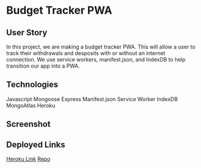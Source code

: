 # Budget Tracker PWA

## User Story 

In this project, we are making a budget tracker PWA. This will allow a user to track their withdrawals and desposits with or without an internet connection. We use service workers, manifest.json, and IndexDB to help transition our app into a PWA.

## Technologies 

Javascript 
Mongoose
Express
Manifest.json 
Service Worker 
IndexDB
MongoAtlas
Heroku

## Screenshot 

## Deployed Links 

[Heroku Link]() 
[Repo]()